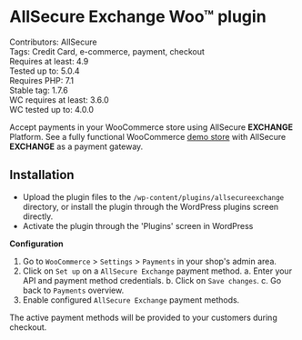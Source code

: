 # AllSecure Exchange Woo™ plugin
Contributors: AllSecure  
Tags: Credit Card, e-commerce, payment, checkout  
Requires at least: 4.9  
Tested up to: 5.0.4  
Requires PHP: 7.1  
Stable tag: 1.7.6  
WC requires at least: 3.6.0  
WC tested up to: 4.0.0  

Accept payments in your WooCommerce store using AllSecure **EXCHANGE** Platform. See a fully functional WooCommerce <a href="http://demo.allsecpay.xyz/cart/exchange/woo" target="_new">demo store</a> with AllSecure **EXCHANGE** as a payment gateway.

## Installation
- Upload the plugin files to the `/wp-content/plugins/allsecureexchange` directory, or install the plugin through the WordPress plugins screen directly.
- Activate the plugin through the 'Plugins' screen in WordPress

**Configuration**

1. Go to `WooCommerce` > `Settings` > `Payments` in your shop's admin area.
2. Click on `Set up` on a `AllSecure Exchange` payment method.
    a. Enter your API and payment method credentials.
    b. Click on `Save changes`.
    c. Go back to `Payments` overview.
3. Enable configured `AllSecure Exchange` payment methods.

The active payment methods will be provided to your customers during checkout.
